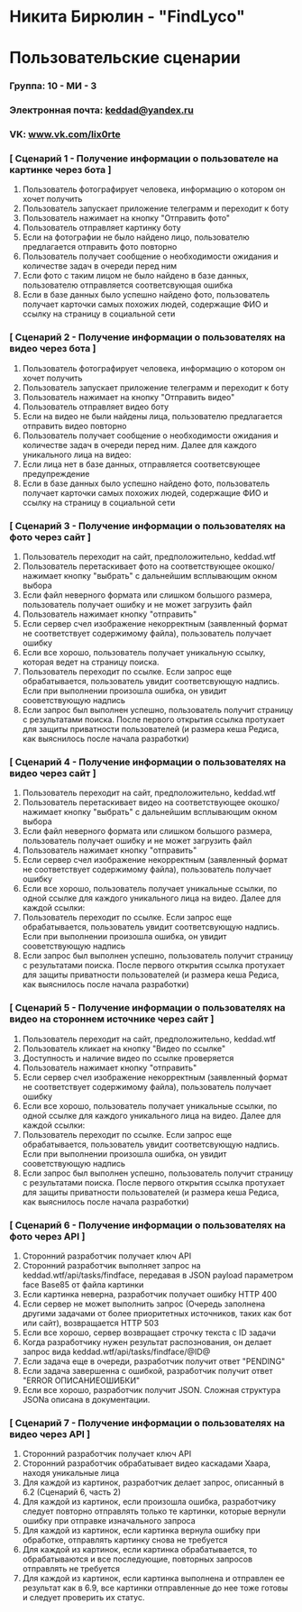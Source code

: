 # Никита Бирюлин - "FindLyco"
# Пользовательские сценарии

### Группа: 10 - МИ - 3
### Электронная почта: keddad@yandex.ru
### VK: www.vk.com/lix0rte


### [ Сценарий 1 - Получение информации о пользователе на картинке через бота ]
1. Пользователь фотографирует человека, информацию о котором он хочет получить
2. Пользователь запускает приложение телеграмм и переходит к боту
3. Пользователь нажимает на кнопку "Отправить фото"
4. Пользователь отправляет картинку боту
5. Если на фотографии не было найдено лицо, пользователю предлагается отправить фото повторно
6. Пользователь получает сообщение о необходимости ожидания и количестве задач в очереди перед ним
7. Если фото с таким лицом не было найдено в базе данных, пользователю отправляется соответсвующая ошибка
8. Если в базе данных было успешно найдено фото, пользователь получает карточки самых похожих людей, содержащие ФИО и ссылку на страницу в социальной сети

### [ Сценарий 2 - Получение информации о пользователях на видео через бота ]
1. Пользователь фотографирует человека, информацию о котором он хочет получить
2. Пользователь запускает приложение телеграмм и переходит к боту
3. Пользователь нажимает на кнопку "Отправить видео"
4. Пользователь отправляет видео боту
5. Если на видео не были найдены лица, пользователю предлагается отправить видео повторно
6. Пользователь получает сообщение о необходимости ожидания и количестве задач в очереди перед ним. Далее для каждого уникального лица на видео:
7. Если лица нет в базе данных, отправляется соответсвующее предупреждение
8. Если в базе данных было успешно найдено фото, пользователь получает карточки самых похожих людей, содержащие ФИО и ссылку на страницу в социальной сети

### [ Сценарий 3 - Получение информации о пользователях на фото через сайт ]
1. Пользователь переходит на сайт, предположительно, keddad.wtf
2. Пользователь перетаскивает фото на соответствующее окошко/нажимает кнопку "выбрать" с дальнейшим всплывающим окном выбора
3. Если файл неверного формата или слишком большого размера, пользователь получает ошибку и не может загрузить файл
4. Пользователь нажимает кнопку "отправить"
5. Если сервер счел изображение некорректным (заявленный формат не соответствует содержимому файла), пользователь получает ошибку
6. Если все хорошо, пользователь получает уникальную ссылку, которая ведет на страницу поиска.
7. Пользователь переходит по ссылке. Если запрос еще обрабатывается, пользователь увидит соответсвующую надпись. Если при выполнении произошла ошибка, он увидит сооветствующую надпись
8. Если запрос был выполнен успешно, пользователь получит страницу с результатами поиска. После первого открытия ссылка протухает для защиты приватности пользователей (и размера кеша Редиса, как выяснилось после начала разработки)

### [ Сценарий 4 - Получение информации о пользователях на видео через сайт ]

1. Пользователь переходит на сайт, предположительно, keddad.wtf
2. Пользователь перетаскивает видео на соответствующее окошко/нажимает кнопку "выбрать" с дальнейшим всплывающим окном выбора
3. Если файл неверного формата или слишком большого размера, пользователь получает ошибку и не может загрузить файл
4. Пользователь нажимает кнопку "отправить"
5. Если сервер счел изображение некорректным (заявленный формат не соответствует содержимому файла), пользователь получает ошибку
6. Если все хорошо, пользователь получает уникальные ссылки, по одной ссылке для каждого уникального лица на видео. Далее для каждой ссылки:
7. Пользователь переходит по ссылке. Если запрос еще обрабатывается, пользователь увидит соответсвующую надпись. Если при выполнении произошла ошибка, он увидит сооветствующую надпись
8. Если запрос был выполнен успешно, пользователь получит страницу с результатами поиска. После первого открытия ссылка протухает для защиты приватности пользователей (и размера кеша Редиса, как выяснилось после начала разработки)

### [ Сценарий 5 - Получение информации о пользователях на видео на стороннем источнике через сайт ]
1. Пользователь переходит на сайт, предположительно, keddad.wtf
2. Пользователь кликает на кнопку "Видео по ссылке"
3. Доступность и наличие видео по ссылке проверяется
4. Пользователь нажимает кнопку "отправить"
5. Если сервер счел изображение некорректным (заявленный формат не соответствует содержимому файла), пользователь получает ошибку
6. Если все хорошо, пользователь получает уникальные ссылки, по одной ссылке для каждого уникального лица на видео. Далее для каждой ссылки:
7. Пользователь переходит по ссылке. Если запрос еще обрабатывается, пользователь увидит соответсвующую надпись. Если при выполнении произошла ошибка, он увидит сооветствующую надпись
8. Если запрос был выполнен успешно, пользователь получит страницу с результатами поиска. После первого открытия ссылка протухает для защиты приватности пользователей (и размера кеша Редиса, как выяснилось после начала разработки)

### [ Сценарий 6 - Получение информации о пользователях на фото через API ]
1. Сторонний разработчик получает ключ API
2. Сторонний разработчик выполняет запрос на keddad.wtf/api/tasks/findface, передавая в JSON payload параметром face  Base85 от файла картинки
3. Если картинка неверна, разработчик получает ошибку HTTP 400
4. Если сервер не может выполнить запрос (Очередь заполнена другими задачами от более приоритетных источников, таких как бот или сайт), возвращается HTTP 503
5. Если все хорошо, сервер возвращает строчку текста с ID задачи
6. Когда разработчику нужен результат распознования, он делает запрос вида keddad.wtf/api/tasks/findface/@ID@
7. Если задача еще в очереди, разработчик получит ответ "PENDING"
8. Если задача завершенна с ошибкой, разработчик получит ответ "ERROR ОПИСАНИЕОШИБКИ"
9. Если все хорошо, разработчик получит JSON. Сложная структура JSONа описана в документации.

### [ Сценарий 7 - Получение информации о пользователях на видео через API ]
1. Сторонний разработчик получает ключ API
2. Сторонний разработчик обрабатывает видео каскадами Хаара, находя уникальные лица
3. Для каждой из картинок, разработчик делает запрос, описанный в 6.2 (Сценарий 6, часть 2)
4. Для каждой из картинок, если произошла ошибка, разработчику следует повторно отправлять только те картинки, которые вернули ошибку при отправке изначального запроса
5. Для каждой из картинок, если картинка вернула ошибку при обработке, отправлять картинку снова не требуется
6. Для каждой из картинок, если картинка обрабатывается, то обрабатываются и все последующие, повторных запросов отправлять не требуется
7. Для каждой из картинок, если картинка выполнена и отправлен ее результат как в 6.9, все картинки отправленные до нее тоже готовы и следует проверить их статус.